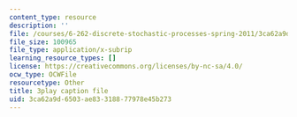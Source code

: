 ```yaml
---
content_type: resource
description: ''
file: /courses/6-262-discrete-stochastic-processes-spring-2011/3ca62a9d6503ae83318877978e45b273_GCFd0VVnWTw.srt
file_size: 100965
file_type: application/x-subrip
learning_resource_types: []
license: https://creativecommons.org/licenses/by-nc-sa/4.0/
ocw_type: OCWFile
resourcetype: Other
title: 3play caption file
uid: 3ca62a9d-6503-ae83-3188-77978e45b273
---
```

